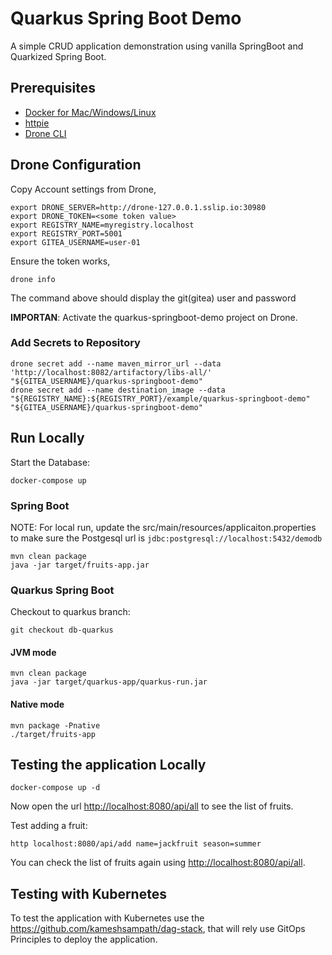 # Quarkus Spring Boot Demo

A simple CRUD application demonstration using vanilla SpringBoot and Quarkized Spring Boot.

## Prerequisites

- [Docker for Mac/Windows/Linux](https://www.docker.com/products/docker-desktop)
- [httpie](https://httpie.org/)
- [Drone CLI](https://docs.drone.io/cli/install/)

## Drone Configuration

Copy Account settings from Drone,

```shell
export DRONE_SERVER=http://drone-127.0.0.1.sslip.io:30980
export DRONE_TOKEN=<some token value>
export REGISTRY_NAME=myregistry.localhost
export REGISTRY_PORT=5001
export GITEA_USERNAME=user-01
```

Ensure the token works,

```shell
drone info
```

The command above should display the git(gitea) user and password

__IMPORTAN__: Activate the quarkus-springboot-demo project on Drone.

### Add Secrets to Repository

```shell
drone secret add --name maven_mirror_url --data 'http://localhost:8082/artifactory/libs-all/' "${GITEA_USERNAME}/quarkus-springboot-demo"
drone secret add --name destination_image --data "${REGISTRY_NAME}:${REGISTRY_PORT}/example/quarkus-springboot-demo" "${GITEA_USERNAME}/quarkus-springboot-demo"
```

## Run Locally

Start the Database:

```shell
docker-compose up 
```

### Spring Boot

NOTE: For local run, update the src/main/resources/applicaiton.properties to make sure the Postgesql url is `jdbc:postgresql://localhost:5432/demodb`

```shell
mvn clean package
java -jar target/fruits-app.jar
```

### Quarkus Spring Boot

Checkout to quarkus branch:

```shell
git checkout db-quarkus
```

#### JVM mode

```shell
mvn clean package
java -jar target/quarkus-app/quarkus-run.jar
```

#### Native mode

```shell
mvn package -Pnative
./target/fruits-app
```

## Testing the application Locally

```shell
docker-compose up -d 
```

Now open the url <http://localhost:8080/api/all> to see the list of fruits.

Test adding a fruit:

```shell
http localhost:8080/api/add name=jackfruit season=summer
```

You can check the list of fruits again using <http://localhost:8080/api/all>.

## Testing with Kubernetes

To test the application with Kubernetes use the <https://github.com/kameshsampath/dag-stack>, that will rely use GitOps Principles to deploy the application.
